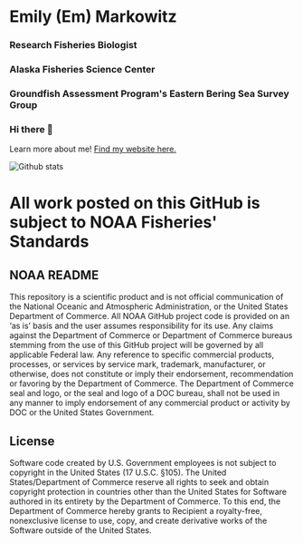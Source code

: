 # Emily (Em) Markowitz

### Research Fisheries Biologist 

### Alaska Fisheries Science Center

### Groundfish Assessment Program's Eastern Bering Sea Survey Group

### Hi there 👋

Learn more about me! [Find my website here.](https://emilyhmarkowitz.github.io/emilyhmarkowitz/)

![Github stats](https://github-readme-stats.vercel.app/api?username=EmilyMarkowitz-NOAA&show_icons=true)

<!--
**EmilyMarkowitz-NOAA/EmilyMarkowitz-NOAA** is a ✨ _special_ ✨ repository because its `README.md` (this file) appears on your GitHub profile.

Here are some ideas to get you started:

- 🔭 I’m currently working on ...
- 🌱 I’m currently learning ...
- 👯 I’m looking to collaborate on ...
- 🤔 I’m looking for help with ...
- 💬 Ask me about ...
- 📫 How to reach me: ...
- 😄 Pronouns: ...
- ⚡ Fun fact: ...
-->

# All work posted on this GitHub is subject to NOAA Fisheries' Standards

## NOAA README

This repository is a scientific product and is not official communication of the National Oceanic and Atmospheric Administration, or the United States Department of Commerce. All NOAA GitHub project code is provided on an ‘as is’ basis and the user assumes responsibility for its use. Any claims against the Department of Commerce or Department of Commerce bureaus stemming from the use of this GitHub project will be governed by all applicable Federal law. Any reference to specific commercial products, processes, or services by service mark, trademark, manufacturer, or otherwise, does not constitute or imply their endorsement, recommendation or favoring by the Department of Commerce. The Department of Commerce seal and logo, or the seal and logo of a DOC bureau, shall not be used in any manner to imply endorsement of any commercial product or activity by DOC or the United States Government.

## License

Software code created by U.S. Government employees is not subject to copyright in the United States (17 U.S.C. §105). The United States/Department of Commerce reserve all rights to seek and obtain copyright protection in countries other than the United States for Software authored in its entirety by the Department of Commerce. To this end, the Department of Commerce hereby grants to Recipient a royalty-free, nonexclusive license to use, copy, and create derivative works of the Software outside of the United States.

